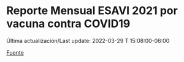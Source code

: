 # Reporte Mensual ESAVI 2021 por vacuna contra COVID19

Última actualización/Last update: 2022-03-29 T 15:08:00-06:00

[Fuente](https://www.gob.mx/salud/documentos/reporte-mensual-2021-esavi-por-vacuna-contra-covid19)
